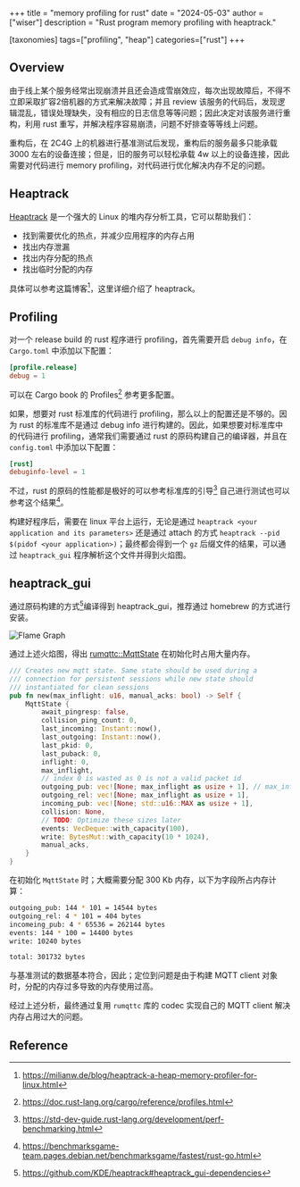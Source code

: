 +++
title = "memory profiling for rust"
date = "2024-05-03"
author = ["wiser"]
description = "Rust program memory profiling with heaptrack."

[taxonomies]
tags=["profiling", "heap"]
categories=["rust"]
+++

## Overview

由于线上某个服务经常出现崩溃并且还会造成雪崩效应，每次出现故障后，不得不立即采取扩容2倍机器的方式来解决故障；并且 review 该服务的代码后，发现逻辑混乱，错误处理缺失，没有相应的日志信息等等问题；因此决定对该服务进行重构，利用 rust 重写，并解决程序容易崩溃，问题不好排查等等线上问题。

重构后，在 2C4G 上的机器进行基准测试后发现，重构后的服务最多只能承载 3000 左右的设备连接；但是，旧的服务可以轻松承载 4w 以上的设备连接，因此需要对代码进行 memory profiling，对代码进行优化解决内存不足的问题。

## Heaptrack

[Heaptrack](https://github.com/KDE/heaptrack) 是一个强大的 Linux 的堆内存分析工具，它可以帮助我们：

- 找到需要优化的热点，并减少应用程序的内存占用
- 找出内存泄漏
- 找出内存分配的热点
- 找出临时分配的内存

具体可以参考这篇博客[^1]，这里详细介绍了 heaptrack。

## Profiling

对一个 release build 的 rust 程序进行 profiling，首先需要开启 `debug info`，在 `Cargo.toml` 中添加以下配置：

```toml
[profile.release]
debug = 1
```

可以在 Cargo book 的 Profiles[^2] 参考更多配置。

如果，想要对 rust 标准库的代码进行 profiling，那么以上的配置还是不够的。因为 rust 的标准库不是通过 debug info 进行构建的。因此，如果想要对标准库中的代码进行 profiling，通常我们需要通过 rust 的原码构建自己的编译器，并且在 `config.toml` 中添加以下配置：

```toml
[rust]
debuginfo-level = 1
```
不过，rust 的原码的性能都是极好的可以参考标准库的引导[^3] 自己进行测试也可以参考这个结果[^4]。

构建好程序后，需要在 linux 平台上运行，无论是通过 `heaptrack <your application and its parameters>` 还是通过 attach 的方式 `heaptrack --pid $(pidof <your application>)`；最终都会得到一个 `gz` 后缀文件的结果，可以通过 `heaptrack_gui` 程序解析这个文件并得到火焰图。

## heaptrack_gui

通过原码构建的方式[^5]编译得到 heaptrack_gui，推荐通过 homebrew 的方式进行安装。

![Flame Graph](/img/heaptrack-rust/heaptrack-flame-graph.png)

通过上述火焰图，得出 [rumqttc::MqttState](https://docs.rs/rumqttc/latest/rumqttc/struct.MqttState.html) 在初始化时占用大量内存。

```rs
/// Creates new mqtt state. Same state should be used during a
/// connection for persistent sessions while new state should
/// instantiated for clean sessions
pub fn new(max_inflight: u16, manual_acks: bool) -> Self {
    MqttState {
        await_pingresp: false,
        collision_ping_count: 0,
        last_incoming: Instant::now(),
        last_outgoing: Instant::now(),
        last_pkid: 0,
        last_puback: 0,
        inflight: 0,
        max_inflight,
        // index 0 is wasted as 0 is not a valid packet id
        outgoing_pub: vec![None; max_inflight as usize + 1], // max_inflight default 100
        outgoing_rel: vec![None; max_inflight as usize + 1],
        incoming_pub: vec![None; std::u16::MAX as usize + 1],
        collision: None,
        // TODO: Optimize these sizes later
        events: VecDeque::with_capacity(100),
        write: BytesMut::with_capacity(10 * 1024),
        manual_acks,
    }
}
```

在初始化 `MqttState` 时；大概需要分配 300 Kb 内存，以下为字段所占内存计算：

```bash
outgoing_pub: 144 * 101 = 14544 bytes
outgoing_rel: 4 * 101 = 404 bytes
incomeing_pub: 4 * 65536 = 262144 bytes
events: 144 * 100 = 14400 bytes
write: 10240 bytes

total: 301732 bytes
```

与基准测试的数据基本符合，因此；定位到问题是由于构建 MQTT client 对象时，分配的内存过多导致的内存使用过高。

经过上述分析，最终通过复用 `rumqttc` 库的 codec 实现自己的 MQTT client 解决内存占用过大的问题。

## Reference

[^1]: https://milianw.de/blog/heaptrack-a-heap-memory-profiler-for-linux.html
[^2]: https://doc.rust-lang.org/cargo/reference/profiles.html
[^3]: https://std-dev-guide.rust-lang.org/development/perf-benchmarking.html
[^4]: https://benchmarksgame-team.pages.debian.net/benchmarksgame/fastest/rust-go.html
[^5]: https://github.com/KDE/heaptrack#heaptrack_gui-dependencies
